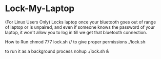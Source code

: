 Lock-My-Laptop
==============

(For Linux Users Only)
Locks laptop once your bluetooth goes out of range of laptop or is unpaired, and even if someone knows the password of your laptop, it won't allow you to log in till we get that bluetooth connection.

How to Run
chmod 777 lock.sh // to give proper permissions
./lock.sh

to run it as a background process
nohup ./lock.sh &
